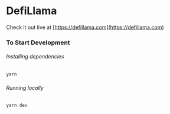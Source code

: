 # DefiLlama

Check it out live at [https://defillama.com](https://defillama.com)

### To Start Development

###### Installing dependencies

```bash
yarn
```

###### Running locally  

```bash
yarn dev
```
